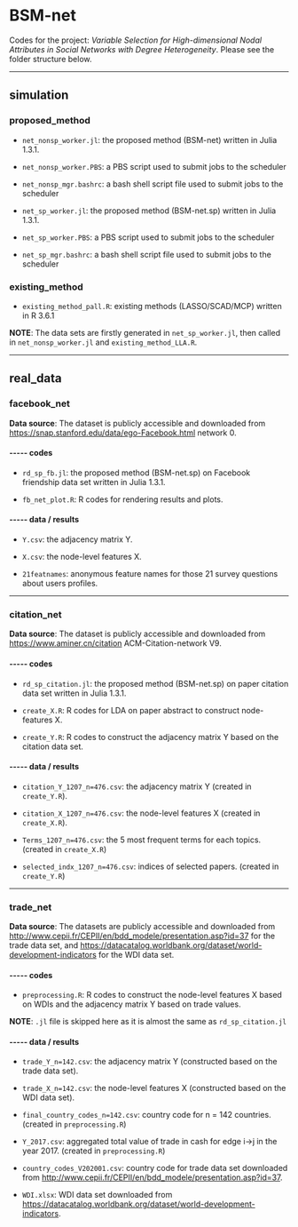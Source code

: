 # BSM-net
Codes for the project: *Variable Selection for High-dimensional Nodal Attributes in Social Networks with Degree Heterogeneity*. Please see the folder structure below. 

---------------------------------------------------------------------------------------

## simulation

### proposed_method

* `net_nonsp_worker.jl`: the proposed method (BSM-net) written in Julia 1.3.1.

* `net_nonsp_worker.PBS`: a PBS script used to submit jobs to the scheduler

* `net_nonsp_mgr.bashrc`: a bash shell script file used to submit jobs to the scheduler

* `net_sp_worker.jl`: the proposed method (BSM-net.sp) written in Julia 1.3.1.

* `net_sp_worker.PBS`: a PBS script used to submit jobs to the scheduler

* `net_sp_mgr.bashrc`: a bash shell script file used to submit jobs to the scheduler

### existing_method

* `existing_method_pall.R`: existing methods (LASSO/SCAD/MCP) written in R 3.6.1
    

**NOTE**: The data sets are firstly generated in `net_sp_worker.jl`, then called in `net_nonsp_worker.jl` and `existing_method_LLA.R`.

-------------------------------------------------------------------------------------------

## real_data

### facebook_net

**Data source**: The dataset is publicly accessible and downloaded from <https://snap.stanford.edu/data/ego-Facebook.html> network 0.

#### ----- codes

* `rd_sp_fb.jl`: the proposed method (BSM-net.sp) on Facebook friendship data set written in Julia 1.3.1.

* `fb_net_plot.R`: R codes for rendering results and plots.

#### ----- data / results

* `Y.csv`: the adjacency matrix Y.

* `X.csv`: the node-level features X.

* `21featnames`: anonymous feature names for those 21 survey questions about users profiles.

-------------------------------------------------------------------------------------------
 
### citation_net

**Data source**: The dataset is publicly accessible and downloaded from <https://www.aminer.cn/citation> ACM-Citation-network V9.

#### ----- codes

* `rd_sp_citation.jl`: the proposed method (BSM-net.sp) on paper citation data set written in Julia 1.3.1.

* `create_X.R`: R codes for LDA on paper abstract to construct node-features X.

* `create_Y.R`: R codes to construct the adjacency matrix Y based on the citation data set.

#### ----- data / results

* `citation_Y_1207_n=476.csv`: the adjacency matrix Y (created in `create_Y.R`).

* `citation_X_1207_n=476.csv`: the node-level features X (created in `create_X.R`).

* `Terms_1207_n=476.csv`: the 5 most frequent terms for each topics. (created in `create_X.R`)

* `selected_indx_1207_n=476.csv`: indices of selected papers. (created in `create_Y.R`)

---------------------------------------------------------------------------------------------------------------------------------

### trade_net

**Data source**: The datasets are publicly accessible and downloaded from <http://www.cepii.fr/CEPII/en/bdd_modele/presentation.asp?id=37> for the trade data set, and <https://datacatalog.worldbank.org/dataset/world-development-indicators> for the WDI data set.

#### ----- codes

* `preprocessing.R`: R codes to construct the node-level features X based on WDIs and the adjacency matrix Y based on trade values.

**NOTE**: `.jl` file is skipped here as it is almost the same as `rd_sp_citation.jl`

#### ----- data / results

* `trade_Y_n=142.csv`: the adjacency matrix Y (constructed based on the trade data set).

* `trade_X_n=142.csv`: the node-level features X (constructed based on the WDI data set).

* `final_country_codes_n=142.csv`: country code for n = 142 countries. (created in `preprocessing.R`)

* `Y_2017.csv`: aggregated total value of trade in cash for edge i->j in the year 2017. (created in `preprocessing.R`)

* `country_codes_V202001.csv`: country code for trade data set downloaded from <http://www.cepii.fr/CEPII/en/bdd_modele/presentation.asp?id=37>.

* `WDI.xlsx`: WDI data set downloaded from <https://datacatalog.worldbank.org/dataset/world-development-indicators>.
